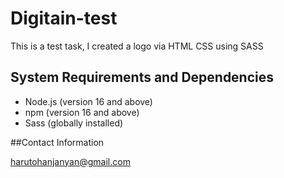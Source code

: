 # Digitain-test

This is a test task, I created a logo via HTML CSS using SASS

## System Requirements and Dependencies

- Node.js (version 16 and above)
- npm (version 16 and above)
- Sass (globally installed)

##Contact Information

harutohanjanyan@gmail.com
